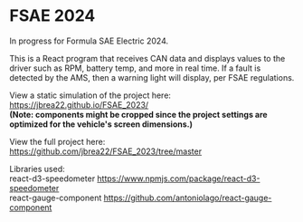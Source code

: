 # FSAE 2024
In progress for Formula SAE Electric 2024.

This is a React program that receives CAN data and displays values to the driver such as RPM, battery temp, and more in real time. If a fault is detected by the AMS, then a warning light will display, per FSAE regulations.

View a static simulation of the project here: https://jbrea22.github.io/FSAE_2023/ <br />
**(Note: components might be cropped since the project settings are optimized for the vehicle's screen dimensions.)**

View the full project here: https://github.com/jbrea22/FSAE_2023/tree/master

Libraries used: <br />
react-d3-speedometer https://www.npmjs.com/package/react-d3-speedometer <br />
react-gauge-component https://github.com/antoniolago/react-gauge-component

